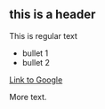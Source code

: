 ## this is a header

This is regular text

* bullet 1
* bullet 2

[Link to Google](http://www.google.com)

More text.
